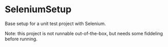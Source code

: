 # SeleniumSetup
Base setup for a unit test project with Selenium.

Note: this project is not runnable out-of-the-box, but needs some fiddeling before running.
